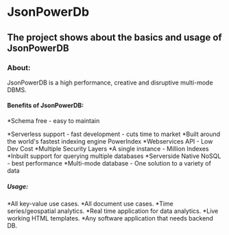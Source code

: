 # JsonPowerDb

## The project shows about the basics and usage of JsonPowerDB

### About:
JsonPowerDB is a high performance, creative and disruptive multi-mode DBMS.

#### Benefits of JsonPowerDB:

*Schema free - easy to maintain

*Serverless support - fast development - cuts time to market
*Built around the world's fastest indexing engine PowerIndex
*Webservices API - Low Dev Cost
*Multiple Security Layers
*A single instance - Million Indexes
*Inbuilt support for querying multiple databases
*Serverside Native NoSQL - best performance
*Multi-mode database - One solution to a variety of data

##### Usage:

*All key-value use cases.
*All document use cases.
*Time series/geospatial analytics.
*Real time application for data analytics.
*Live working HTML templates.
*Any software application that needs backend DB.
